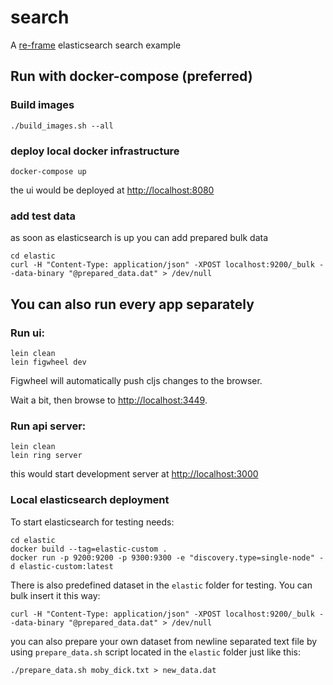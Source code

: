 # search

A [re-frame](https://github.com/Day8/re-frame) elasticsearch search example


## Run with docker-compose (preferred)
### Build images

```
./build_images.sh --all
```

### deploy local docker infrastructure
```
docker-compose up
```

the ui would be deployed at [http://localhost:8080](http://localhost:8080)


### add test data
as soon as elasticsearch is up you can add prepared bulk data
```
cd elastic
curl -H "Content-Type: application/json" -XPOST localhost:9200/_bulk --data-binary "@prepared_data.dat" > /dev/null
```

## You can also run every app separately

### Run ui:

```
lein clean
lein figwheel dev
```

Figwheel will automatically push cljs changes to the browser.

Wait a bit, then browse to [http://localhost:3449](http://localhost:3449).


### Run api server:
```
lein clean
lein ring server
```
this would start development server at [http://localhost:3000](http://localhost:3000)


### Local elasticsearch deployment

To start elasticsearch for testing needs:

```
cd elastic
docker build --tag=elastic-custom . 
docker run -p 9200:9200 -p 9300:9300 -e "discovery.type=single-node" -d elastic-custom:latest
```

There is also predefined dataset in the `elastic` folder for testing.
You can bulk insert it this way:
```
curl -H "Content-Type: application/json" -XPOST localhost:9200/_bulk --data-binary "@prepared_data.dat" > /dev/null
```

you can also prepare your own dataset from newline separated text file by using `prepare_data.sh` script located in the `elastic` folder just like this:
```
./prepare_data.sh moby_dick.txt > new_data.dat
```
